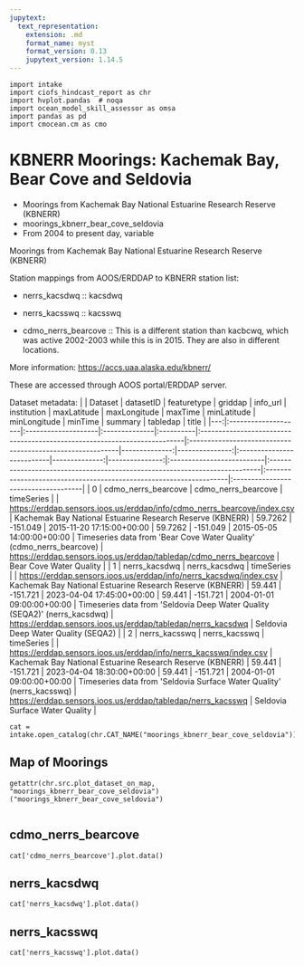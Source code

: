 ```yaml
---
jupytext:
  text_representation:
    extension: .md
    format_name: myst
    format_version: 0.13
    jupytext_version: 1.14.5
---
```


```{code-cell}
import intake
import ciofs_hindcast_report as chr
import hvplot.pandas  # noqa
import ocean_model_skill_assessor as omsa
import pandas as pd
import cmocean.cm as cmo
```

# KBNERR Moorings: Kachemak Bay, Bear Cove and Seldovia

* Moorings from Kachemak Bay National Estuarine Research Reserve (KBNERR)
* moorings_kbnerr_bear_cove_seldovia
* From 2004 to present day, variable

Moorings from Kachemak Bay National Estuarine Research Reserve (KBNERR)
    
Station mappings from AOOS/ERDDAP to KBNERR station list:
* nerrs_kacsdwq :: kacsdwq
* nerrs_kacsswq :: kacsswq

* cdmo_nerrs_bearcove :: This is a different station than kacbcwq, which was active 2002-2003 while this is in 2015. They are also in different locations.
    
More information: https://accs.uaa.alaska.edu/kbnerr/


These are accessed through AOOS portal/ERDDAP server.

Dataset metadata:
|    | Dataset             | datasetID           | featuretype   | griddap   | info_url                                                                 | institution                                               |   maxLatitude |   maxLongitude | maxTime                   |   minLatitude |   minLongitude | minTime                   | summary                                                                    | tabledap                                                           | title                               |
|---:|:--------------------|:--------------------|:--------------|:----------|:-------------------------------------------------------------------------|:----------------------------------------------------------|--------------:|---------------:|:--------------------------|--------------:|---------------:|:--------------------------|:---------------------------------------------------------------------------|:-------------------------------------------------------------------|:------------------------------------|
|  0 | cdmo_nerrs_bearcove | cdmo_nerrs_bearcove | timeSeries    |           | https://erddap.sensors.ioos.us/erddap/info/cdmo_nerrs_bearcove/index.csv | Kachemak Bay National Estuarine Research Reserve (KBNERR) |       59.7262 |       -151.049 | 2015-11-20 17:15:00+00:00 |       59.7262 |       -151.049 | 2015-05-05 14:00:00+00:00 | Timeseries data from 'Bear Cove Water Quality' (cdmo_nerrs_bearcove)       | https://erddap.sensors.ioos.us/erddap/tabledap/cdmo_nerrs_bearcove | Bear Cove Water Quality             |
|  1 | nerrs_kacsdwq       | nerrs_kacsdwq       | timeSeries    |           | https://erddap.sensors.ioos.us/erddap/info/nerrs_kacsdwq/index.csv       | Kachemak Bay National Estuarine Research Reserve (KBNERR) |       59.441  |       -151.721 | 2023-04-04 17:45:00+00:00 |       59.441  |       -151.721 | 2004-01-01 09:00:00+00:00 | Timeseries data from 'Seldovia Deep Water Quality (SEQA2)' (nerrs_kacsdwq) | https://erddap.sensors.ioos.us/erddap/tabledap/nerrs_kacsdwq       | Seldovia Deep Water Quality (SEQA2) |
|  2 | nerrs_kacsswq       | nerrs_kacsswq       | timeSeries    |           | https://erddap.sensors.ioos.us/erddap/info/nerrs_kacsswq/index.csv       | Kachemak Bay National Estuarine Research Reserve (KBNERR) |       59.441  |       -151.721 | 2023-04-04 18:30:00+00:00 |       59.441  |       -151.721 | 2004-01-01 09:00:00+00:00 | Timeseries data from 'Seldovia Surface Water Quality' (nerrs_kacsswq)      | https://erddap.sensors.ioos.us/erddap/tabledap/nerrs_kacsswq       | Seldovia Surface Water Quality      |
    

```{code-cell}
cat = intake.open_catalog(chr.CAT_NAME("moorings_kbnerr_bear_cove_seldovia"))
```

## Map of Moorings
    

```{code-cell}
getattr(chr.src.plot_dataset_on_map, "moorings_kbnerr_bear_cove_seldovia")("moorings_kbnerr_bear_cove_seldovia")
    
```

## cdmo_nerrs_bearcove
        

```{code-cell}
cat['cdmo_nerrs_bearcove'].plot.data()
```

## nerrs_kacsdwq
        

```{code-cell}
cat['nerrs_kacsdwq'].plot.data()
```

## nerrs_kacsswq
        

```{code-cell}
cat['nerrs_kacsswq'].plot.data()
```
